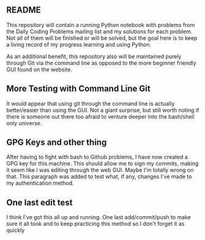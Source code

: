 ## README

This repository will contain a running Python notebook with problems from the Daily Coding Problems mailing list and my solutions for each problem. Not all of them will be finished or will be solved, but the goal here is to keep a living record of my progress learning and using Python.

As an additional benefit, this repository also will be maintained purely through Git via the command line as opposed to the more beginner friendly GUI found on the website.

## More Testing with Command Line Git

It would appear that using git through the command line is actually better/easier than using the GUI. Not a giant surprise, but still worth noting if there is someone out there too afraid to venture deeper into the bash/shell only universe.

## GPG Keys and other thing

After having to fight with bash to Github problems, I have now created a GPG key for this machine. This should allow me to sign my commits, making it seem like I was editing through the web GUI. Maybe I'm totally wrong on that. This paragraph was added to test what, if any, changes I've made to my authentication method.

## One last edit test

I think I've got this all up and running. One last add/commit/push to make sure it all took and to keep practicing this method so I don't forget it as quickly
